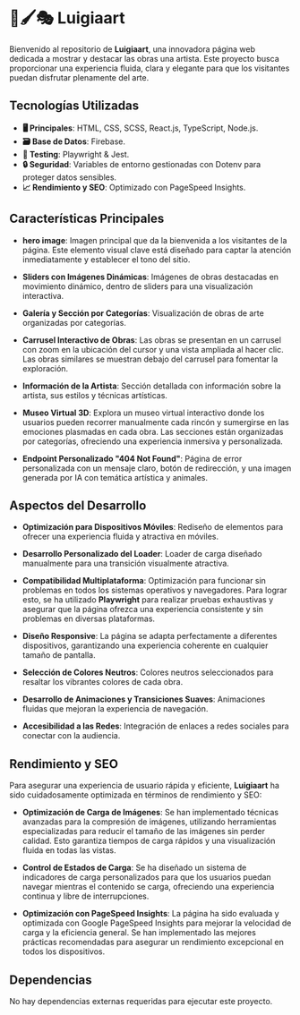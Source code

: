 # 🎨🖌️🎭 Luigiaart

Bienvenido al repositorio de **Luigiaart**, una innovadora página web dedicada a mostrar y destacar las obras una artista. Este proyecto busca proporcionar una experiencia fluida, clara y elegante para que los visitantes puedan disfrutar plenamente del arte.


## Tecnologías Utilizadas

- **🖥️ Principales**: HTML, CSS, SCSS, React.js, TypeScript, Node.js.
- **🗃️ Base de Datos**: Firebase.
- **🔎 Testing**: Playwright & Jest.
- **🔒 Seguridad**: Variables de entorno gestionadas con Dotenv para proteger datos sensibles.
- **📈 Rendimiento y SEO**: Optimizado con PageSpeed Insights.


## Características Principales

- **hero image**: Imagen principal que da la bienvenida a los visitantes de la página. Este elemento visual clave está diseñado para captar la atención inmediatamente y establecer el tono del sitio.

- **Sliders con Imágenes Dinámicas**: Imágenes de obras destacadas en movimiento dinámico, dentro de sliders para una visualización interactiva.

- **Galería y Sección por Categorías**: Visualización de obras de arte organizadas por categorías.

- **Carrusel Interactivo de Obras**: Las obras se presentan en un carrusel con zoom en la ubicación del cursor y una vista ampliada al hacer clic. Las obras similares se muestran debajo del carrusel para fomentar la exploración.

- **Información de la Artista**: Sección detallada con información sobre la artista, sus estilos y técnicas artísticas.

- **Museo Virtual 3D**: Explora un museo virtual interactivo donde los usuarios pueden recorrer manualmente cada rincón y sumergirse en las emociones plasmadas en cada obra. Las secciones están organizadas por categorías, ofreciendo una experiencia inmersiva y personalizada.

- **Endpoint Personalizado "404 Not Found"**: Página de error personalizada con un mensaje claro, botón de redirección, y una imagen generada por IA con temática artística y animales.


## Aspectos del Desarrollo

- **Optimización para Dispositivos Móviles**: Rediseño de elementos para ofrecer una experiencia fluida y atractiva en móviles.

- **Desarrollo Personalizado del Loader**: Loader de carga diseñado manualmente para una transición visualmente atractiva.

- **Compatibilidad Multiplataforma**: Optimización para funcionar sin problemas en todos los sistemas operativos y navegadores. Para lograr esto, se ha utilizado **Playwright** para realizar pruebas exhaustivas y asegurar que la página ofrezca una experiencia consistente y sin problemas en diversas plataformas.

- **Diseño Responsive**: La página se adapta perfectamente a diferentes dispositivos, garantizando una experiencia coherente en cualquier tamaño de pantalla. 

- **Selección de Colores Neutros**: Colores neutros seleccionados para resaltar los vibrantes colores de cada obra.

- **Desarrollo de Animaciones y Transiciones Suaves**: Animaciones fluidas que mejoran la experiencia de navegación.

- **Accesibilidad a las Redes**: Integración de enlaces a redes sociales para conectar con la audiencia.


## Rendimiento y SEO

Para asegurar una experiencia de usuario rápida y eficiente, **Luigiaart** ha sido cuidadosamente optimizada en términos de rendimiento y SEO:

- **Optimización de Carga de Imágenes**: Se han implementado técnicas avanzadas para la compresión de imágenes, utilizando herramientas especializadas para reducir el tamaño de las imágenes sin perder calidad. Esto garantiza tiempos de carga rápidos y una visualización fluida en todas las vistas.

- **Control de Estados de Carga**: Se ha diseñado un sistema de indicadores de carga personalizados para que los usuarios puedan navegar mientras el contenido se carga, ofreciendo una experiencia continua y libre de interrupciones.

- **Optimización con PageSpeed Insights**: La página ha sido evaluada y optimizada con Google PageSpeed Insights para mejorar la velocidad de carga y la eficiencia general. Se han implementado las mejores prácticas recomendadas para asegurar un rendimiento excepcional en todos los dispositivos.


## Dependencias

No hay dependencias externas requeridas para ejecutar este proyecto.
